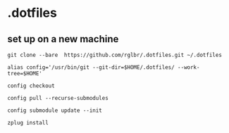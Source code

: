 # .dotfiles

## set up on a new machine

`git clone --bare  https://github.com/rglbr/.dotfiles.git ~/.dotfiles`

`alias config='/usr/bin/git --git-dir=$HOME/.dotfiles/ --work-tree=$HOME'`

`config checkout`

`config pull --recurse-submodules`

`config submodule update --init`

`zplug install`
